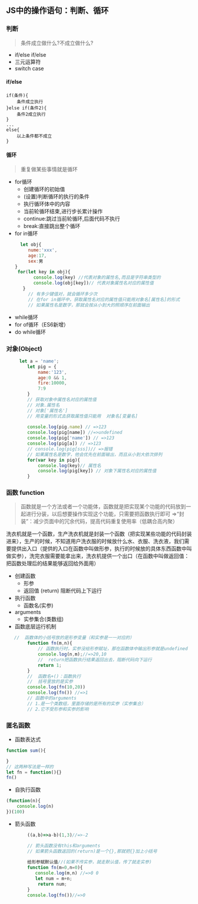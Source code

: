 ## JS中的操作语句：判断、循环

### 判断
> 条件成立做什么?不成立做什么?
- if/else if/else
- 三元运算符
- switch case

#### if/else
```
if(条件){
	条件成立执行
}else if(条件2){
	条件2成立执行
}
...
else{
	以上条件都不成立
}
```


#### 循环
> 重复做某些事情就是循环
- for循环
  + 创建循环的初始值
  + (设置)判断循环的执行的条件
  + 执行循环体中的内容
  + 当前轮循环结束,进行步长累计操作 
  + continue:跳过当前轮循环,后面代码不执行
  + break:直接跳出整个循环
- for in循环
   ```js
     let obj{
        nume:'xxx',
        age:17,
        sex:男
   }
    for(let key in obj){
          console.log(key) //代表对象的属性名,而且是字符串类型的
          console.log(obj[key])// 代表对象属性名对应的属性值
      }
        // 有多少键值对，就会循环多少次
        // 在for in循环中，获取属性名对应的属性值只能用对象名[属性名]的形式
        // 如果属性名是数字，那就会按从小到大的照顺序在前面输出
    ```
- while循环
- for of循环（ES6新增）
- do while循环

### 对象(Object)
```js
     let a = 'name';
        let pig = {
            name:'123',
            age:0 && 1,
            fire:10000,
            7:9
        }
        // 获取对象中属性名对应的属性值
        // 对象.属性名
        // 对象['属性名']
        // 用变量的形式去获取属性值只能用  对象名[变量名]
        
        console.log(pig.name) // =>123    
        console.log(pig[name]) //=>undefined
        console.log(pig['name']) // =>123
        console.log(pig[a]) // =>123
        // console.log(pig[sss])// =>报错
        // 如果属性名是数字，他会优先在前面输出，而且从小到大依次排列
        for(var key in pig){
            console.log(key)// 属性名
            console.log(pig[key]) // 对象下属性名对应的属性值
        }
```

### 函数 function
> 函数就是一个方法或者一个功能体，函数就是把实现某个功能的代码放到一起进行分装，以后想要操作实现这个功能，只需要把函数执行即可 =>“封装”：减少页面中的冗余代码，提高代码重复使用率（低耦合高内聚）

洗衣机就是一个函数，生产洗衣机就是封装一个函数（把实现某些功能的代码封装进来），生产的时候，不知道用户洗衣服的时候放什么水、衣服、洗衣液，我们需要提供出入口（提供的入口在函数中叫做形参，执行的时候放的具体东西函数中叫做实参），洗完衣服需要能拿出来，洗衣机提供一个出口（在函数中叫做返回值：把函数处理后的结果能够返回给外面用）
- 创建函数
	+ 形参
	+ 返回值 (return) 阻断代码上下运行
- 执行函数
	+ 函数名(实参)
- arguments
   + 实参集合(类数组)
- 函数底层运行机制
```js
   //  函数体的小括号放的是形参变量（和实参是一一对应的）
        function fn(m,n){
            // 函数执行时，实参没给形参赋址，那在函数体中输出形参就是undefined
            console.log(n,m);//=>20,10
            //  return把函数执行结果返回出去，阻断代码向下运行
            return 1;
        }
        //  函数名+()：函数执行
        //  括号里放的是实参
        console.log(fn(10,20)) 
        console.log(fn()) //=>1
        // 函数中的arguments
        // 1.是一个类数组，里面存储的是所有的实参（实参集合）
        // 2.它不受形参和实参的影响
```

### 匿名函数
- 函数表达式

```js
function sum(){

}
// 这两种写法是一样的
let fn = function(){}
fn()
```

- 自执行函数
```js
(function(n){
    console.log(n)
})(100)
```
- 箭头函数
```js
        ((a,b)=>a-b)(1,3)//=>-2

        // 箭头函数没有this和arguments
        // 如果箭头函数返回的(return)是一个{},那就把{}加上小括号
        
        给形参赋默认值//(如果不传实参，就走默认值，传了就走实参)  
        function fn(m=0,n=0){
           console.log(m,n) //=>0 0
           let num = m+n;
            return num;
        }     
        console.log(fn())//=>0
```